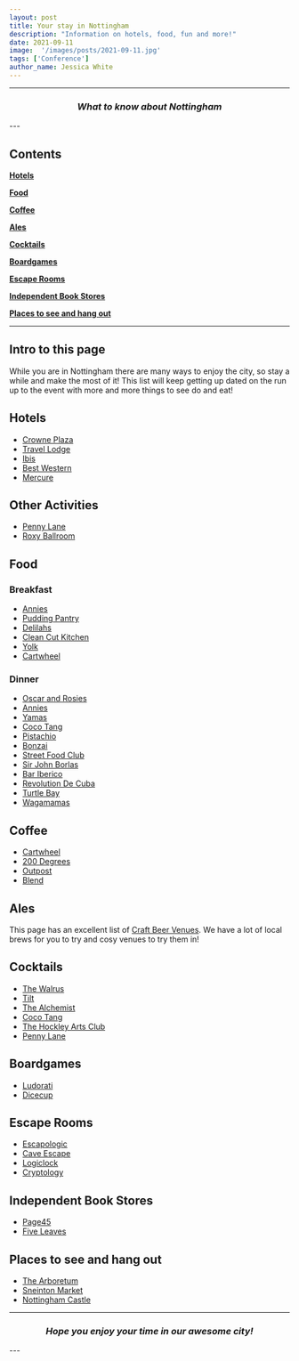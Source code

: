 ```yaml
---
layout: post
title: Your stay in Nottingham
description: "Information on hotels, food, fun and more!"
date: 2021-09-11
image:  '/images/posts/2021-09-11.jpg'
tags: ['Conference']
author_name: Jessica White
---
```


----
<center>
<h3> <i>What to know about Nottingham</i> </h3>
</center>
---

## Contents

**[Hotels](#hotels)**

**[Food](#food)**

**[Coffee](#coffee)**

**[Ales](#ales)**

**[Cocktails](#ales)**

**[Boardgames](#boardgames)**

**[Escape Rooms](#escape-rooms)**

**[Independent Book Stores](#independent-book-stores)**

**[Places to see and hang out](#places-to-see-and-hang-out)**

---

## Intro to this page

While you are in Nottingham there are many ways to enjoy the city, so stay a while and make the most of it! This list will keep getting up dated on the run up to the event with more and more things to see do and eat!

## Hotels

- <a href="https://www.ihg.com/crowneplaza/hotels/gb/en/nottingham/notws/hoteldetail" target="_blank">Crowne Plaza</a>
- <a href="https://www.travelodge.co.uk/hotels/290/Nottingham-Central-hotel" target="_blank">Travel Lodge</a>
- <a href="https://all.accor.com/hotel/6160/index.en.shtml?dateIn=&nights=&compositions=1&stayplus=false#origin=ibis" target="_blank">Ibis</a>
- <a href="https://www.bwnottinghamcitycentre.co.uk/" target="_blank">Best Western</a>
- <a href="https://all.accor.com/hotel/8061/index.en.shtml?dateIn=&nights=&compositions=1&stayplus=false#origin=ibis" target="_blank">Mercure</a>
  
## Other Activities

- <a href="http://pennylanebars.com/explore-our-venue/" target="_blank">Penny Lane</a>
- <a href="https://www.roxyballroom.co.uk/nottingham/" target="_blank">Roxy Ballroom</a>

## Food

### Breakfast

- <a href="https://anniesburgershack.com/menu/breakfast-menu" target="_blank">Annies</a>
- <a href="https://www.thepuddingpantry.co.uk/" target="_blank">Pudding Pantry</a>
- <a href="https://delilahfinefoods.co.uk/pages/delilah-eat-in-menu" target="_blank">Delilahs</a>
- <a href="https://www.cleancutkitchen.co.uk/" target="_blank">Clean Cut Kitchen</a>
- <a href="https://www.instagram.com/yolk.notts/?hl=en" target="_blank">Yolk</a>
- <a href="https://shop.cartwheelcoffee.com/" target="_blank">Cartwheel</a>


### Dinner

- <a href="https://www.oscarandrosies.com/" target="_blank">Oscar and Rosies</a> 
- <a href="https://anniesburgershack.com/menu/main-menu" target="_blank">Annies</a>
- <a href="https://www.yamas.co.uk/" target="_blank">Yamas</a>
- <a href="https://www.cocotang.co.uk/" target="_blank">Coco Tang</a>
- <a href="https://www.pistachionottingham.co.uk/" target="_blank">Pistachio</a>
- <a href="http://www.bonzai-japaneserestaurant.co.uk/our-menus.html" target="_blank">Bonzai</a>
- <a href="https://www.streetfoodclub.co.uk/" target="_blank">Street Food Club</a>
- <a href="https://www.sirjohnborlasewarren.co.uk/our-food" target="_blank">Sir John Borlas</a>
- <a href="https://www.baribericotapas.com/" target="_blank">Bar Iberico</a>
- <a href="https://www.revoluciondecuba.com/bar/nottingham/menus/?scroll=1" target="_blank">Revolution De Cuba</a>
- <a href="https://www.turtlebay.co.uk/food-and-drink" target="_blank">Turtle Bay</a>
- <a href="https://www.wagamama.com/restaurants/nottingham/nottingham" target="_blank">Wagamamas</a>

## Coffee

- <a href="https://shop.cartwheelcoffee.com/" target="_blank">Cartwheel</a>
- <a href="https://200degs.com/nottingham-flying-horse-walk" target="_blank">200 Degrees</a>
- <a href="https://www.outpost.coffee/" target="_blank">Outpost</a>
- <a href="https://www.blendnottingham.co.uk/" target="_blank">Blend</a>

## Ales

This page has an excellent list of <a href="https://www.nottinghamcraftbeer.co.uk/venues" target="_blank">Craft Beer Venues</a>. We have a lot of local brews for you to try and cosy venues to try them in!

## Cocktails

- <a href="http://thewalrusnottingham.com/" target="_blank">The Walrus</a>
- <a href="https://www.tiltbar.co.uk/" target="_blank">Tilt</a>
- <a href="https://thealchemist.uk.com/venues/nottingham-king-street/" target="_blank">The Alchemist</a>
- <a href="https://www.cocotang.co.uk/" target="_blank">Coco Tang</a>
- <a href="http://thehockleyartsclub.com/" target="_blank">The Hockley Arts Club</a>
- <a href="hhttp://pennylanebars.com/explore-our-venue/" target="_blank">Penny Lane</a>

## Boardgames

- <a href="https://www.ludoraticafe.com/" target="_blank">Ludorati</a>
- <a href="https://dicecupcafe.co.uk/" target="_blank">Dicecup</a>
  
## Escape Rooms

- <a href="https://www.escapologic.com/nottingham-escape-rooms/" target="_blank">Escapologic</a>
- <a href="https://www.caveescape.co.uk/" target="_blank">Cave Escape</a>
- <a href="https://logiclock.co.uk/" target="_blank">Logiclock</a>
- <a href="https://cryptologyrooms.co.uk/nottingham/" target="_blank">Cryptology</a>

## Independent Book Stores

- <a href="http://www.page45.com/" target="_blank">Page45</a>
- <a href="https://fiveleavesbookshop.co.uk/" target="_blank">Five Leaves</a>

## Places to see and hang out

- <a href="https://www.visit-nottinghamshire.co.uk/things-to-do/nottingham-arboretum-p641471" target="_blank">The Arboretum</a>
- <a href="https://sneintonmarket.com/" target="_blank">Sneinton Market</a>
- <a href="https://www.nottinghamcastle.org.uk/" target="_blank">Nottingham Castle</a>

---
<center>
<h3 class="quote"><i>Hope you enjoy your time in our awesome city!</i></h3>
</center>
---
